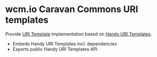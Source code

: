 wcm.io Caravan Commons URI templates
====================================

Provide [URI Template](https://tools.ietf.org/html/rfc6570) implementation based on [Handy URI Templates](https://github.com/damnhandy/Handy-URI-Templates).

* Embeds Handy URI Templates incl. dependencies
* Exports public Handy URI Templates API
